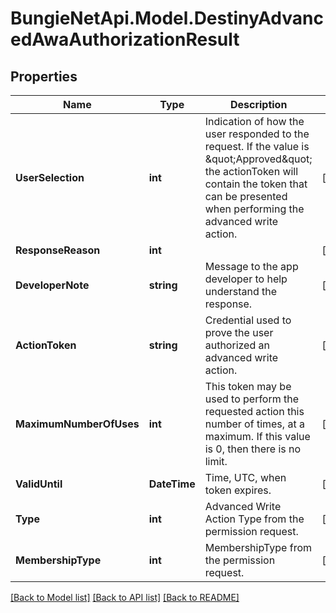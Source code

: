 
# BungieNetApi.Model.DestinyAdvancedAwaAuthorizationResult

## Properties

Name | Type | Description | Notes
------------ | ------------- | ------------- | -------------
**UserSelection** | **int** | Indication of how the user responded to the request. If the value is \&quot;Approved\&quot; the actionToken will contain the token that can be presented when performing the advanced write action. | [optional] 
**ResponseReason** | **int** |  | [optional] 
**DeveloperNote** | **string** | Message to the app developer to help understand the response. | [optional] 
**ActionToken** | **string** | Credential used to prove the user authorized an advanced write action. | [optional] 
**MaximumNumberOfUses** | **int** | This token may be used to perform the requested action this number of times, at a maximum. If this value is 0, then there is no limit. | [optional] 
**ValidUntil** | **DateTime** | Time, UTC, when token expires. | [optional] 
**Type** | **int** | Advanced Write Action Type from the permission request. | [optional] 
**MembershipType** | **int** | MembershipType from the permission request. | [optional] 

[[Back to Model list]](../README.md#documentation-for-models)
[[Back to API list]](../README.md#documentation-for-api-endpoints)
[[Back to README]](../README.md)


